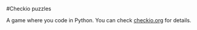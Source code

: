 #Checkio puzzles 

A game where you code in Python. You can check [checkio.org](https://checkio.org) for details.

